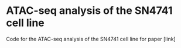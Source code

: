 # ATAC-seq analysis of the SN4741 cell line

Code for the ATAC-seq analysis of the SN4741 cell line for paper [link]
